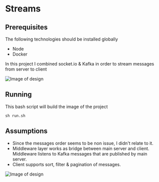 # Streams

## Prerequisites
The following technologies should be installed globally
* Node 
* Docker

In this project I combined socket.io & Kafka in order to stream messages from server to client

![Image of design](https://res.cloudinary.com/dtwqtpteb/image/upload/v1672091211/vk9u56i5ttam4ll5ytfg.png)


## Running

This bash script will build the image of the project

```
sh run.sh
```


## Assumptions
* Since the messages order seems to be non issue, I didn't relate to it.
* Middleware layer works as bridge between main server and client. Middleware listens to Kafka messages that are published by main server.
* Client supports sort, filter & pagination of messages.


![Image of design](https://i.ibb.co/WfJ7Qj4/6.png)
